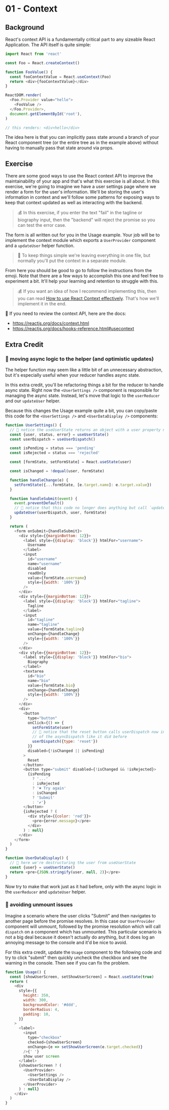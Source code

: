 # 01 - Context

## Background

React's context API is a fundamentally critical part to any sizeable React
Application. The API itself is quite simple:

```javascript
import React from 'react'

const Foo = React.createContext()

function FooValue() {
  const fooContextValue = React.useContext(Foo)
  return <div>{fooContextValue}</div>
}

ReactDOM.render(
  <Foo.Provider value="hello">
    <FooValue />
  </Foo.Provider>,
  document.getElementById('root'),
)

// this renders: <div>hello</div>
```

The idea here is that you can implicitly pass state around a branch of your
React component tree (or the entire tree as in the example above) without having
to manually pass that state around via props.

## Exercise

There are some good ways to use the React context API to improve the
maintainability of your app and that's what this exercise is all about. In this
exercise, we're going to imagine we have a user settings page where we render a
form for the user's information. We'll be storing the user's information in
context and we'll follow some patterns for exposing ways to keep that context
updated as well as interacting with the backend.

> 💰 In this exercise, if you enter the text "fail" in the tagline or biography
> input, then the "backend" will reject the promise so you can test the error
> case.

The form is all written out for you in the Usage example. Your job will be to
implement the context module which exports a `UserProvider` component and a
`updateUser` helper function.

> 🦉 To keep things simple we're leaving everything in one file, but normally
> you'll put the context in a separate module.

From here you should be good to go to follow the instructions from the emoji.
Note that there are a few ways to accomplish this one and feel free to
experiment a bit. It'll help your learning and retention to struggle with this.

> 💰 If you want an idea of how I recommend implementing this, then you can read
> [How to use React Context effectively](https://kentcdodds.com/blog/how-to-use-react-context-effectively).
> That's how we'll implement it in the end.

📜 If you need to review the context API, here are the docs:

- https://reactjs.org/docs/context.html
- https://reactjs.org/docs/hooks-reference.html#usecontext

## Extra Credit

### 💯 moving async logic to the helper (and optimistic updates)

The helper function may seem like a little bit of an unnecessary abstraction,
but it's especially useful when your reducer handles async state.

In this extra credit, you'll be refactoring things a bit for the reducer to
handle async state. Right now the `<UserSettings />` component is responsible
for managing the async state. Instead, let's move that logic to the
`userReducer` and our `updateUser` helper.

Because this changes the Usage example quite a bit, you can copy/paste this code
for the `<UserSettings />` and `<UserDataDisplay />` components:

```javascript
function UserSettings() {
  // 🦉 notice the useUserState returns an object with a user property now!
  const {user, status, error} = useUserState()
  const userDispatch = useUserDispatch()

  const isPending = status === 'pending'
  const isRejected = status === 'rejected'

  const [formState, setFormState] = React.useState(user)

  const isChanged = !dequal(user, formState)

  function handleChange(e) {
    setFormState({...formState, [e.target.name]: e.target.value})
  }

  function handleSubmit(event) {
    event.preventDefault()
    // 🦉 notice that this code no longer does anything but call `updateUser`
    updateUser(userDispatch, user, formState)
  }

  return (
    <form onSubmit={handleSubmit}>
      <div style={{marginBottom: 12}}>
        <label style={{display: 'block'}} htmlFor="username">
          Username
        </label>
        <input
          id="username"
          name="username"
          disabled
          readOnly
          value={formState.username}
          style={{width: '100%'}}
        />
      </div>
      <div style={{marginBottom: 12}}>
        <label style={{display: 'block'}} htmlFor="tagline">
          Tagline
        </label>
        <input
          id="tagline"
          name="tagline"
          value={formState.tagline}
          onChange={handleChange}
          style={{width: '100%'}}
        />
      </div>
      <div style={{marginBottom: 12}}>
        <label style={{display: 'block'}} htmlFor="bio">
          Biography
        </label>
        <textarea
          id="bio"
          name="bio"
          value={formState.bio}
          onChange={handleChange}
          style={{width: '100%'}}
        />
      </div>
      <div>
        <button
          type="button"
          onClick={() => {
            setFormState(user)
            // 🦉 notice that the reset button calls userDispatch now instead
            // of the asyncDispatch like it did before
            userDispatch({type: 'reset'})
          }}
          disabled={!isChanged || isPending}
        >
          Reset
        </button>
        <button type="submit" disabled={!isChanged && !isRejected}>
          {isPending
            ? '...'
            : isRejected
            ? '✖ Try again'
            : isChanged
            ? 'Submit'
            : '✔'}
        </button>
        {isRejected ? (
          <div style={{color: 'red'}}>
            <pre>{error.message}</pre>
          </div>
        ) : null}
      </div>
    </form>
  )
}

function UserDataDisplay() {
  // 🦉 here we're destructuring the user from useUserState
  const {user} = useUserState()
  return <pre>{JSON.stringify(user, null, 2)}</pre>
}
```

Now try to make that work just as it had before, only with the async logic in
the `userReducer` and `updateUser` helper.

### 💯 avoiding unmount issues

Imagine a scenario where the user clicks "Submit" and then navigates to another
page before the promise resolves. In this case our `UserProvider` component will
unmount, followed by the promise resolution which will call `dispatch` on a
component which has unmounted. This particular scenario is not a big deal
because it doesn't actually do anything, but it does log an annoying message to
the console and it'd be nice to avoid.

For this extra credit, update the `Usage` component to the following code and
try to click "submit" then quickly uncheck the checkbox and see the warning in
the console. Then see if you can fix the problem.

```javascript
function Usage() {
  const [showUserScreen, setShowUserScreen] = React.useState(true)
  return (
    <div
      style={{
        height: 350,
        width: 300,
        backgroundColor: '#ddd',
        borderRadius: 4,
        padding: 10,
      }}
    >
      <label>
        <input
          type="checkbox"
          checked={showUserScreen}
          onChange={e => setShowUserScreen(e.target.checked)}
        />{' '}
        show user screen
      </label>
      {showUserScreen ? (
        <UserProvider>
          <UserSettings />
          <UserDataDisplay />
        </UserProvider>
      ) : null}
    </div>
  )
}
```
